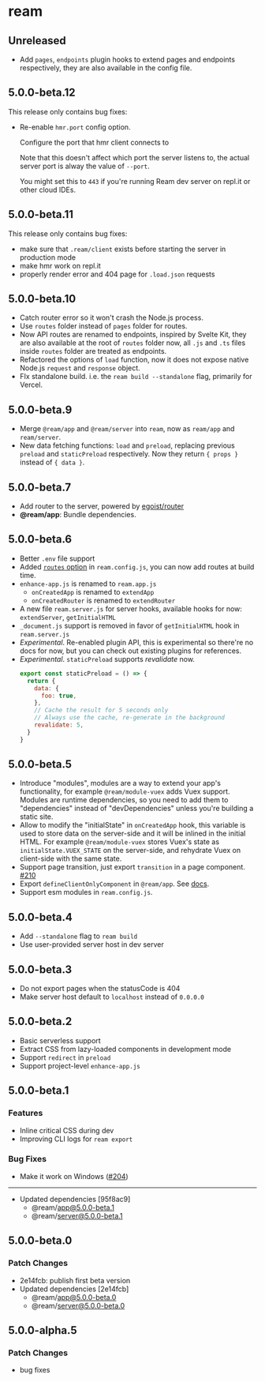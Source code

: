 # ream

## Unreleased

- Add `pages`, `endpoints` plugin hooks to extend pages and endpoints respectively, they are also available in the config file.

## 5.0.0-beta.12

This release only contains bug fixes:

- Re-enable `hmr.port` config option.

  Configure the port that hmr client connects to

  Note that this doesn't affect which port the server listens to, the actual server port is alway the value of `--port`.

  You might set this to `443` if you're running Ream dev server on repl.it or other cloud IDEs.

## 5.0.0-beta.11

This release only contains bug fixes:

- make sure that `.ream/client` exists before starting the server in production mode
- make hmr work on repl.it
- properly render error and 404 page for `.load.json` requests

## 5.0.0-beta.10

- Catch router error so it won't crash the Node.js process.
- Use `routes` folder instead of `pages` folder for routes.
- Now API routes are renamed to endpoints, inspired by Svelte Kit, they are also available at the root of `routes` folder now, all `.js` and `.ts` files inside `routes` folder are treated as endpoints.
- Refactored the options of `load` function, now it does not expose native Node.js `request` and `response` object.
- FIx standalone build. i.e. the `ream build --standalone` flag, primarily for Vercel.

## 5.0.0-beta.9

- Merge `@ream/app` and `@ream/server` into `ream`, now as `ream/app` and `ream/server`.
- New data fetching functions: `load` and `preload`, replacing previous `preload` and `staticPreload` respectively. Now they return `{ props }` instead of `{ data }`.

## 5.0.0-beta.7

- Add router to the server, powered by [egoist/router](https://github.com/egoist/router)
- **@ream/app**: Bundle dependencies.

## 5.0.0-beta.6

- Better `.env` file support
- Added [`routes` option](https://ream.dev/docs/configuration#routes) in `ream.config.js`, you can now add routes at build time.
- `enhance-app.js` is renamed to `ream.app.js`
  - `onCreatedApp` is renamed to `extendApp`
  - `onCreatedRouter` is renamed to `extendRouter`
- A new file `ream.server.js` for server hooks, available hooks for now: `extendServer`, `getInitialHTML`
- `_document.js` support is removed in favor of `getInitialHTML` hook in `ream.server.js`
- _Experimental_. Re-enabled plugin API, this is experimental so there're no docs for now, but you can check out existing plugins for references.
- _Experimental_. `staticPreload` supports _revalidate_ now.
  ```js
  export const staticPreload = () => {
    return {
      data: {
        foo: true,
      },
      // Cache the result for 5 seconds only
      // Always use the cache, re-generate in the background
      revalidate: 5,
    }
  }
  ```

## 5.0.0-beta.5

- Introduce "modules", modules are a way to extend your app's functionality, for example `@ream/module-vuex` adds Vuex support. Modules are runtime dependencies, so you need to add them to "dependencies" instead of "devDependencies" unless you're building a static site.
- Allow to modify the "initialState" in `onCreatedApp` hook, this variable is used to store data on the server-side and it will be inlined in the initial HTML. For example `@ream/module-vuex` stores Vuex's state as `initialState.VUEX_STATE` on the server-side, and rehydrate Vuex on client-side with the same state.
- Support page transition, just export `transition` in a page component. [#210](https://github.com/ream/ream/pull/210)
- Export `defineClientOnlyComponent` in `@ream/app`. See [docs](https://ream.dev/docs/references/app#defineclientonlycomponent).
- Support esm modules in `ream.config.js`.

## 5.0.0-beta.4

- Add `--standalone` flag to `ream build`
- Use user-provided server host in dev server

## 5.0.0-beta.3

- Do not export pages when the statusCode is 404
- Make server host default to `localhost` instead of `0.0.0.0`

## 5.0.0-beta.2

- Basic serverless support
- Extract CSS from lazy-loaded components in development mode
- Support `redirect` in `preload`
- Support project-level `enhance-app.js`

## 5.0.0-beta.1

### Features

- Inline critical CSS during dev
- Improving CLI logs for `ream export`

### Bug Fixes

- Make it work on Windows ([#204](https://github.com/ream/ream/pull/204))

---

- Updated dependencies [95f8ac9]
  - @ream/app@5.0.0-beta.1
  - @ream/server@5.0.0-beta.1

## 5.0.0-beta.0

### Patch Changes

- 2e14fcb: publish first beta version
- Updated dependencies [2e14fcb]
  - @ream/app@5.0.0-beta.0
  - @ream/server@5.0.0-beta.0

## 5.0.0-alpha.5

### Patch Changes

- bug fixes
